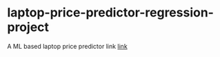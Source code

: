 # laptop-price-predictor-regression-project
A ML based laptop price predictor
 link
 [link](https://akshatprogrammer-laptop-price-predictor-app-2fsfnr.streamlitapp.com/)
